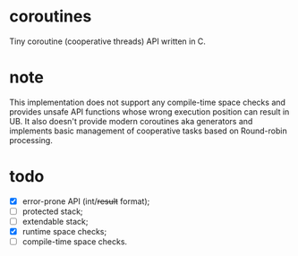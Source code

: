 # coroutines
Tiny coroutine (cooperative threads) API written in C.

# note

This implementation does not support any compile-time space checks and provides unsafe API functions whose wrong execution position can result in UB.
It also doesn't provide modern coroutines aka generators and implements basic management of cooperative tasks based on Round-robin processing.

# todo

- [x] error-prone API (int/~~result~~ format);
- [ ] protected stack;
- [ ] extendable stack;
- [x] runtime space checks;
- [ ] compile-time space checks.
